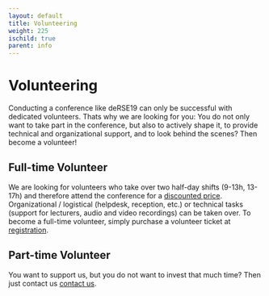 ```yaml
--- 
layout: default
title: Volunteering
weight: 225
ischild: true
parent: info
---
```


# Volunteering

Conducting a conference like deRSE19 can only be successful with dedicated volunteers. Thats why we are looking for you: You do not only want to take part in the conference, but also to actively shape it, to provide technical and organizational support, and to look behind the scenes? Then become a volunteer!

## Full-time Volunteer

We are looking for volunteers who take over two half-day shifts (9-13h, 13-17h) and therefore attend the conference for a [discounted price](registration.html). Organizational / logistical (helpdesk, reception, etc.) or technical tasks (support for lecturers, audio and video recordings) can be taken over. To become a full-time volunteer, simply purchase a volunteer ticket at [registration](registration.html).

## Part-time Volunteer

You want to support us, but you do not want to invest that much time? Then just contact us [contact us](contact.html).

